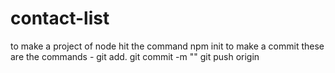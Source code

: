 # contact-list
to make a project of node hit the command  npm init
to make a commit these are the commands -
git add.
git commit -m "<MESSAGE>"
git push origin <BRANCH-NAME> 
